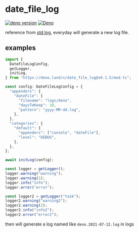 # date_file_log

[![deno version](https://img.shields.io/badge/deno-^1.16.2-blue?logo=deno)](https://github.com/denoland/deno)
[![Deno](https://github.com/jiawei397/deno_lib/actions/workflows/deno.yml/badge.svg)](https://github.com/jiawei397/deno_lib/actions/workflows/deno.yml)

reference from [std log](https://deno.land/std@0.100.0/log), everyday will
generate a new log file.

## examples

```ts
import {
  DateFileLogConfig,
  getLogger,
  initLog,
} from "https://deno.land/x/date_file_log@v0.1.5/mod.ts";

const config: DateFileLogConfig = {
  "appenders": {
    "dateFile": {
      "filename": "logs/deno",
      "daysToKeep": 10,
      "pattern": "yyyy-MM-dd.log",
    },
  },
  "categories": {
    "default": {
      "appenders": ["console", "dateFile"],
      "level": "DEBUG",
    },
  },
};

await initLog(config);

const logger = getLogger();
logger.warning("warning");
logger.warning(1);
logger.info("info");
logger.error("error");

const logger2 = getLogger("task");
logger2.warning("warning2");
logger2.warning(2);
logger2.info("info2");
logger2.error("error2");
```

then will generate a log named like `deno.2021-07-12.log` in logs
